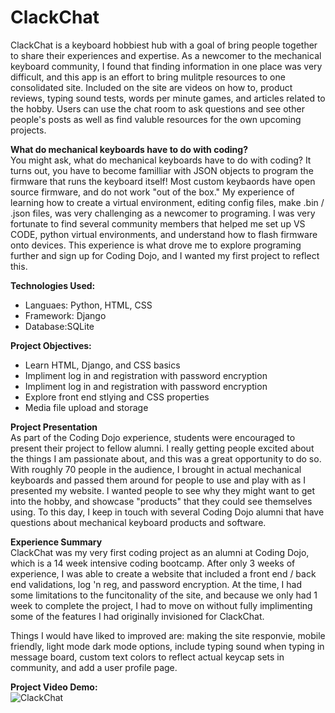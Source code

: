 # ClackChat
ClackChat is a keyboard hobbiest hub with a goal of bring people together to share their experiences and expertise. As a newcomer to the mechanical keyboard community, I found that finding information in one place was very difficult, and this app is an effort to bring mulitple resources to one consolidated site. Included on the site are videos on how to, product reviews, typing sound tests, words per minute games, and articles related to the hobby. Users can use the chat room to ask questions and see other people's posts as well as find valuble resources for the own upcoming projects.</br>

<strong>What do mechanical keyboards have to do with coding?</strong></br>
You might ask, what do mechanical keyboards have to do with coding? It turns out, you have to become familliar with JSON objects to program the firmware that runs the keyboard itself! Most custom keybaords have open source firmware, and do not work "out of the box." My experience of learning how to create a virtual environment, editing config files, make .bin / .json files, was very challenging as a newcomer to programing. I was very fortunate to find several community members that helped me set up VS CODE, python virtual environments, and understand how to flash firmware onto devices. This experience is what drove me to explore programing further and sign up for Coding Dojo, and I wanted my first project to reflect this. 

<strong>Technologies Used:</strong></br>
<ul>
  <li>Languaes: Python, HTML, CSS</li>
  <li>Framework: Django </li>
  <li>Database:SQLite</li>
  </ul>
  
<strong>Project Objectives:</strong></br>
<ul>
  <li>Learn HTML, Django, and CSS basics</li>
  <li>Impliment log in and registration with password encryption</li>
  <li>Impliment log in and registration with password encryption</li>
  <li>Explore front end stlying and CSS properties</li>
  <li>Media file upload and storage</li>
  </ul>
  
<strong>Project Presentation</strong></br>
As part of the Coding Dojo experience, students were encouraged to present their project to fellow alumni. I really getting people excited about the things I am passionate about, and this was a great opportunity to do so. With roughly 70 people in the audience, I brought in actual mechanical keyboards and passed them around for people to use and play with as I presented my website. I wanted people to see why they might want to get into the hobby, and showcase "products" that they could see themselves using. To this day, I keep in touch with several Coding Dojo alumni that have questions about mechanical keyboard products and software. 
  
<strong>Experience Summary</strong></br>
ClackChat was my very first coding project as an alumni at Coding Dojo, which is a 14 week intensive coding bootcamp. After only 3 weeks of experience, I was able to create a website that included a front end / back end validations, log 'n reg, and password encryption. At the time, I had some limitations to the funcitonality of the site, and because we only had 1 week to complete the project, I had to move on without fully implimenting some of the features I had originally invisioned for ClackChat. 

Things I would have liked to improved are: making the site responvie, mobile friendly, light mode dark mode options, include typing sound when typing in message board, custom text colors to reflect actual keycap sets in community, and add a user profile page.

<strong>Project Video Demo:</strong></br>
![ClackChat]()</br></br>

